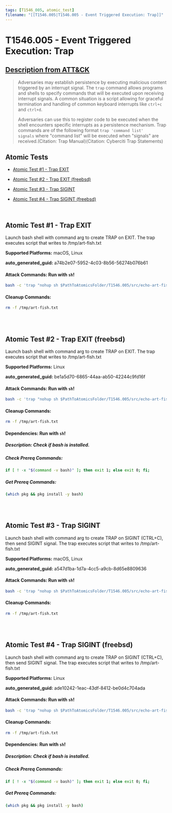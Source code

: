 ```yaml
---
tags: [T1546_005, atomic_test]
filename: "[[T1546.005|T1546.005 - Event Triggered Execution: Trap]]"
---
```


# T1546.005 - Event Triggered Execution: Trap
## [Description from ATT&CK](https://attack.mitre.org/techniques/T1546/005)
<blockquote>Adversaries may establish persistence by executing malicious content triggered by an interrupt signal. The <code>trap</code> command allows programs and shells to specify commands that will be executed upon receiving interrupt signals. A common situation is a script allowing for graceful termination and handling of common keyboard interrupts like <code>ctrl+c</code> and <code>ctrl+d</code>.

Adversaries can use this to register code to be executed when the shell encounters specific interrupts as a persistence mechanism. Trap commands are of the following format <code>trap 'command list' signals</code> where "command list" will be executed when "signals" are received.(Citation: Trap Manual)(Citation: Cyberciti Trap Statements)</blockquote>

## Atomic Tests

- [Atomic Test #1 - Trap EXIT](#atomic-test-1---trap-exit)

- [Atomic Test #2 - Trap EXIT (freebsd)](#atomic-test-2---trap-exit-freebsd)

- [Atomic Test #3 - Trap SIGINT](#atomic-test-3---trap-sigint)

- [Atomic Test #4 - Trap SIGINT (freebsd)](#atomic-test-4---trap-sigint-freebsd)


<br/>

## Atomic Test #1 - Trap EXIT
Launch bash shell with command arg to create TRAP on EXIT.
The trap executes script that writes to /tmp/art-fish.txt

**Supported Platforms:** macOS, Linux


**auto_generated_guid:** a74b2e07-5952-4c03-8b56-56274b076b61






#### Attack Commands: Run with `sh`! 


```sh
bash -c 'trap "nohup sh $PathToAtomicsFolder/T1546.005/src/echo-art-fish.sh" EXIT'
```

#### Cleanup Commands:
```sh
rm -f /tmp/art-fish.txt
```





<br/>
<br/>

## Atomic Test #2 - Trap EXIT (freebsd)
Launch bash shell with command arg to create TRAP on EXIT.
The trap executes script that writes to /tmp/art-fish.txt

**Supported Platforms:** Linux


**auto_generated_guid:** be1a5d70-6865-44aa-ab50-42244c9fd16f






#### Attack Commands: Run with `sh`! 


```sh
bash -c 'trap "nohup sh $PathToAtomicsFolder/T1546.005/src/echo-art-fish.sh" EXIT'
```

#### Cleanup Commands:
```sh
rm -f /tmp/art-fish.txt
```



#### Dependencies:  Run with `sh`!
##### Description: Check if bash is installed.
##### Check Prereq Commands:
```sh
if [ ! -x "$(command -v bash)" ]; then exit 1; else exit 0; fi;
```
##### Get Prereq Commands:
```sh
(which pkg && pkg install -y bash)
```




<br/>
<br/>

## Atomic Test #3 - Trap SIGINT
Launch bash shell with command arg to create TRAP on SIGINT (CTRL+C), then send SIGINT signal.
The trap executes script that writes to /tmp/art-fish.txt

**Supported Platforms:** macOS, Linux


**auto_generated_guid:** a547d1ba-1d7a-4cc5-a9cb-8d65e8809636






#### Attack Commands: Run with `sh`! 


```sh
bash -c 'trap "nohup sh $PathToAtomicsFolder/T1546.005/src/echo-art-fish.sh" SIGINT && kill -SIGINT $$'
```

#### Cleanup Commands:
```sh
rm -f /tmp/art-fish.txt
```





<br/>
<br/>

## Atomic Test #4 - Trap SIGINT (freebsd)
Launch bash shell with command arg to create TRAP on SIGINT (CTRL+C), then send SIGINT signal.
The trap executes script that writes to /tmp/art-fish.txt

**Supported Platforms:** Linux


**auto_generated_guid:** ade10242-1eac-43df-8412-be0d4c704ada






#### Attack Commands: Run with `sh`! 


```sh
bash -c 'trap "nohup sh $PathToAtomicsFolder/T1546.005/src/echo-art-fish.sh" SIGINT && kill -SIGINT $$'
```

#### Cleanup Commands:
```sh
rm -f /tmp/art-fish.txt
```



#### Dependencies:  Run with `sh`!
##### Description: Check if bash is installed.
##### Check Prereq Commands:
```sh
if [ ! -x "$(command -v bash)" ]; then exit 1; else exit 0; fi;
```
##### Get Prereq Commands:
```sh
(which pkg && pkg install -y bash)
```




<br/>
